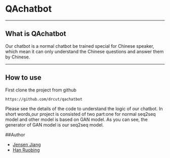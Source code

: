 # QAchatbot
***
## What is QAchatbot
  Our chatbot is a normal chatbot be trained special for Chinese speaker, which mean it can only understand the Chinese questions
  and answer them by Chinese.
***
## How to use
First clone the project from github
```
https://github.com/drcut/qachatbot
```
Please see the details of the code to understand the logic of our chatbot. In short words,our project
is consisted of two part:one for normal seq2seq model and other model is based on GAN model.
As you can see, the generator of GAN model is our seq2seq model.

##Author
* [Jensen Jiang](https://github.com/JensenJiang)
* [Han Ruobing](https://github.com/drcut)
